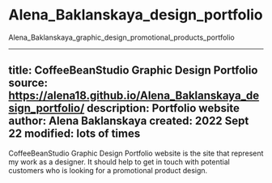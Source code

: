# Alena_Baklanskaya_design_portfolio
Alena_Baklanskaya_graphic_design_promotional_products_portfolio

---
title: CoffeeBeanStudio Graphic Design Portfolio
source: https://alena18.github.io/Alena_Baklanskaya_design_portfolio/
description: Portfolio website
author: Alena Baklanskaya
created:  2022 Sept 22
modified: lots of times
---

CoffeeBeanStudio Graphic Design Portfolio website is the site that represent my work as a designer. It should help to get in touch with potential customers who is looking for a promotional product design.

